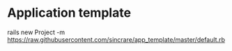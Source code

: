 # Application template

rails new Project -m https://raw.githubusercontent.com/sincrare/app_template/master/default.rb
